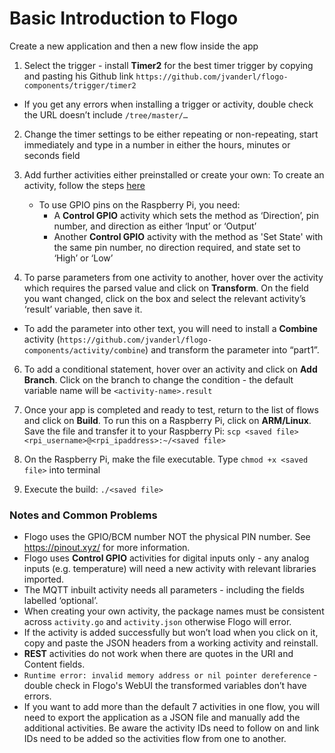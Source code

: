 Basic Introduction to Flogo
===========================     


Create a new application and then a new flow inside the app

1. Select the trigger - install __Timer2__ for the best timer trigger by copying and pasting his Github link `https://github.com/jvanderl/flogo-components/trigger/timer2`

  * If you get any errors when installing a trigger or activity, double check the URL doesn’t include `/tree/master/…`

2. Change the timer settings to be either repeating or non-repeating, start immediately and type in a number in either the hours, minutes or seconds field

3. Add further activities either preinstalled or create your own: To create an activity, follow the steps [here](https://tibcosoftware.github.io/flogo/extensions-developer/create-activity/)
    * To use GPIO pins on the Raspberry Pi, you need:
      *  A __Control GPIO__ activity which sets the method as ‘Direction’, pin number, and direction as either ‘Input’ or ‘Output’
      * Another __Control GPIO__ activity with the method as 'Set State' with the same pin number, no direction required, and state set to ‘High’ or ‘Low’

5. To parse parameters from one activity to another, hover over the activity which requires the parsed value and click on __Transform__. On the field you want changed, click on the box and select the relevant activity’s ‘result’ variable, then save it.
  * To add the parameter into other text, you will need to install a __Combine__ activity (`https://github.com/jvanderl/flogo-components/activity/combine`) and transform the parameter into “part1”.
6. To add a conditional statement, hover over an activity and click on __Add Branch__. Click on the branch to change the condition - the default variable name will be `<activity-name>.result`

7. Once your app is completed and ready to test, return to the list of flows and click on __Build__. To run this on a Raspberry Pi, click on __ARM/Linux__. Save the file and transfer it to your Raspberry Pi: `scp <saved file> <rpi_username>@<rpi_ipaddress>:~/<saved file>`
2. On the Raspberry Pi, make the file executable. Type `chmod +x <saved file>` into terminal

3. Execute the build: `./<saved file>`

### Notes and Common Problems

* Flogo uses the GPIO/BCM number NOT the physical PIN number. See https://pinout.xyz/ for more information.
* Flogo uses __Control GPIO__ activities for digital inputs only - any analog inputs (e.g. temperature) will need a new activity with relevant libraries imported.
* The MQTT inbuilt activity needs all parameters - including the fields labelled ‘optional’.
* When creating your own activity, the package names must be consistent across `activity.go` and `activity.json` otherwise Flogo will error.
* If the activity is added successfully but won’t load when you click on it, copy and paste the JSON headers from a working activity and reinstall.
* __REST__ activities do not work when there are quotes in the URI and Content fields.
* `Runtime error: invalid memory address or nil pointer dereference` - double check in Flogo's WebUI the transformed variables don’t have errors.
* If you want to add more than the default 7 activities in one flow, you will need to export the application as a JSON file and manually add the additional activities. Be aware the activity IDs need to follow on and link IDs need to be added so the activities flow from one to another.
